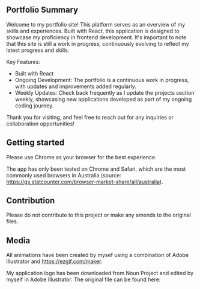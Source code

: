 ## Portfolio Summary

Welcome to my portfolio site! This platform serves as an overview of my skills and experiences. Built with React, this application is designed to showcase my proficiency in frontend development. It's important to note that this site is still a work in progress, continuously evolving to reflect my latest progress and skills.

Key Features:
* Built with React
* Ongoing Development: The portfolio is a continuous work in progress, with updates and improvements added regularly.
* Weekly Updates: Check back frequently as I update the projects section weekly, showcasing new applications developed as part of my ongoing coding journey.

Thank you for visiting, and feel free to reach out for any inquiries or collaboration opportunities!


## Getting started

Please use Chrome as your browser for the best experience. 

The app has only been tested on Chrome and Safari, which are the most commonly used browsers in Australia (source: https://gs.statcounter.com/browser-market-share/all/australia).

## Contribution

Please do not contribute to this project or make any amends to the original files. 

## Media

All animations have been created by mysef using a combination of Adobe Illustrator and https://ezgif.com/maker. 

My application logo has been downloaded from Noun Project and edited by myself in Adobe Illustrator. The original file can be found here: 
